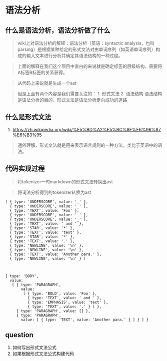 # 语法分析

## 什么是语法分析，语法分析做了什么

> wiki上对语法分析的解释：语法分析（英语：syntactic analysis，也叫 parsing）是根据某种给定的形式文法对由单词序列（如英语单词序列）构成的输入文本进行分析并确定其语法结构的一种过程。 

> 上面的解释在我们这个项目中直白的来说就是确定标签的层级结构。需要将
A标签B标签的关系获得。

> 从代码上来说就是生成一个ast

> 但是上面有两个内容是我们需要关注的：
    1. 形式文法
    2. 语法结构
> 语法结构是语法分析的目的，形式文法是语法分析走向成功的道路

## 什么是形式文法

1. https://zh.wikipedia.org/wiki/%E5%BD%A2%E5%BC%8F%E6%96%87%E6%B3%95

> 通俗理解，形式文法就是用来表示语言规则的一种方法。类比于英语中的语法。


## 代码实现过程

> 将tokenizer一句markdown的形式文法转换出ast

> 将词法分析得到的tokenizer转换为ast

```
[ { type: 'UNDERSCORE', value: '_' },
  { type: 'UNDERSCORE', value: '_' },
  { type: 'TEXT', value: 'Foo' },
  { type: 'UNDERSCORE', value: '_' },
  { type: 'UNDERSCORE', value: '_' },
  { type: 'TEXT', value: ' and ' },
  { type: 'STAR', value: '*' },
  { type: 'TEXT', value: 'text' },
  { type: 'STAR', value: '*' },
  { type: 'TEXT', value: '.' },
  { type: 'NEWLINE', value: '\n' },
  { type: 'NEWLINE', value: '\n' },
  { type: 'TEXT', value: 'Another para.' },
  { type: 'NEWLINE', value: '\n' } ]



{ type: 'BODY',
  value:
   [ { type: 'PARAGRAPH',
       value:
        [ { type: 'BOLD', value: 'Foo' },
          { type: 'TEXT', value: ' and ' },
          { type: 'EMPHASIS', value: 'text' },
          { type: 'TEXT', value: '.' } ] },
     { type: 'PARAGRAPH', value: [] },
     { type: 'PARAGRAPH',
       value: [ { type: 'TEXT', value: 'Another para.' } ] } ] }

```

## question

1. 如何写出形式文法公式
2. 如果根据形式文法公式构建代码
